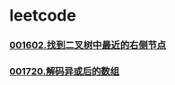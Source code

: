 # leetcode

### [](https://github.com/vjudge/leetcode/tree/master/001601-001800/)
### [](https://github.com/vjudge/leetcode/tree/master/001601-001800/)
### [](https://github.com/vjudge/leetcode/tree/master/001601-001800/)
### [001602.找到二叉树中最近的右侧节点](https://github.com/vjudge/leetcode/tree/master/001601-001800/001602.找到二叉树中最近的右侧节点)
### [](https://github.com/vjudge/leetcode/tree/master/001601-001800/)
### [](https://github.com/vjudge/leetcode/tree/master/001601-001800/)
### [](https://github.com/vjudge/leetcode/tree/master/001601-001800/)
### [001720.解码异或后的数组](https://github.com/vjudge/leetcode/tree/master/001601-001800/001720.解码异或后的数组)
### [](https://github.com/vjudge/leetcode/tree/master/001601-001800/)
### [](https://github.com/vjudge/leetcode/tree/master/001601-001800/)
### [](https://github.com/vjudge/leetcode/tree/master/001601-001800/)
